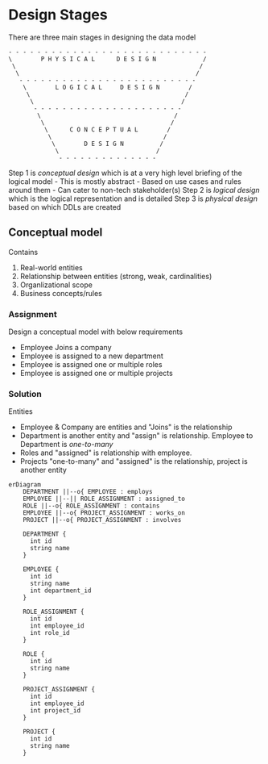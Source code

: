 # Design Stages

There are three main stages in designing the data model

    - - - - - - - - - - - - - - - - - - - - - - - - - - - - 
    \        P H Y S I C A L      D E S I G N             /
     \                                                   /
      \                                                 / 
       - - - - - - - - - - - - - - - - - - - - - - - - -
        \        L O G I C A L     D E S I G N        /
         \                                           /
          \                                         /
           - - - - - - - - - - - - - - - - - - - - -
            \                                     /
             \                                   /
              \      C O N C E P T U A L        /
               \                               /
                \        D E S I G N          /
                 \                           /
                  - - - - - - - - - - - - - -



Step 1 is *conceptual design* which is at a very high level briefing of the logical model
          - This is mostly abstract 
          - Based on use cases and rules around them
          - Can cater to non-tech stakeholder(s)
Step 2 is *logical design* which is the logical representation and is detailed 
Step 3 is *physical design* based on which DDLs are created 



## Conceptual model 

Contains 

1. Real-world entities
2. Relationship between entities (strong, weak, cardinalities)
3. Organlizational scope
4. Business concepts/rules

### Assignment 

Design a conceptual model with below requirements
- Employee Joins a company
- Employee is assigned to a new department
- Employee is assigned one or multiple roles
- Employee is assigned one or multiple projects


### Solution
Entities
- Employee & Company are entities and "Joins" is the relationship
- Department is another entity and "assign" is relationship. Employee to Department is *one-to-many* 
- Roles and "assigned" is relationship with employee. 
- Projects "one-to-many" and "assigned" is the relationship, project is another entity


```mermaid
erDiagram
    DEPARTMENT ||--o{ EMPLOYEE : employs
    EMPLOYEE ||--|| ROLE_ASSIGNMENT : assigned_to
    ROLE ||--o{ ROLE_ASSIGNMENT : contains
    EMPLOYEE ||--o{ PROJECT_ASSIGNMENT : works_on
    PROJECT ||--o{ PROJECT_ASSIGNMENT : involves

    DEPARTMENT {
      int id
      string name
    }

    EMPLOYEE {
      int id
      string name
      int department_id
    }

    ROLE_ASSIGNMENT {
      int id
      int employee_id
      int role_id
    }

    ROLE {
      int id
      string name
    }

    PROJECT_ASSIGNMENT {
      int id
      int employee_id
      int project_id
    }

    PROJECT {
      int id
      string name
    }






 
